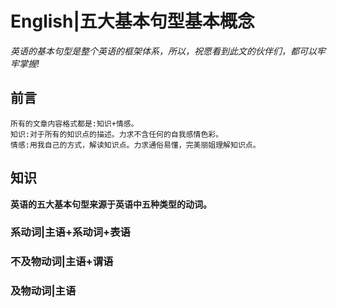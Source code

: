 # English|五大基本句型基本概念
*英语的基本句型是整个英语的框架体系，所以，祝愿看到此文的伙伴们，都可以牢牢掌握!*

## 前言
    所有的文章内容格式都是:知识+情感。
    知识:对于所有的知识点的描述。力求不含任何的自我感情色彩。
    情感:用我自己的方式，解读知识点。力求通俗易懂，完美丽姐理解知识点。

## 知识
**英语的五大基本句型来源于英语中五种类型的动词。**

### 系动词|主语+系动词+表语

### 不及物动词|主语+谓语


### 及物动词|主语